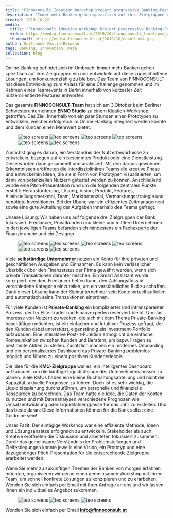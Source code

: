 ```yaml
---
title: "Finnoconsult Ideation Workshop kreiert progressive Banking-Features"
description: "Immer mehr Banken gehen spezifisch auf ihre Zielgruppen ein und entwickeln auf diese zugeschnittene Lösungen, um konkurrenzfähig zu bleiben."
created: 2019-10-22
media:
  title: "Finnoconsult Ideation Workshop kreiert progressive Banking-Features"
  video: https://media.finnoconsult.at/2019/10/finnoconsult_timelapse_with_title_03.mp4
  thumbnail: https://media.finnoconsult.at/2019/10/ennothumb.jpg
author: Guillaume Vaslin-Reimann
tags: Banking, Innovation, Meta
collection: blog
---
```


Online-Banking befindet sich im Umbruch: Immer mehr Banken gehen spezifisch auf ihre Zielgruppen ein und entwickeln auf diese zugeschnittene Lösungen, um konkurrenzfähig zu bleiben. Das Team von FINNOCONSULT hat diese Entwicklung zum Anlass für eine Challenge genommen und im Rahmen eines Teamevents in Berlin innerhalb von kürzester Zeit nutzerorientierte Features entworfen.

Das gesamte __FINNOCONSULT-Team__ hat sich am 3.Oktober beim Berliner Schwesterunternehmen __ENNO Studio__ zu einem Ideation-Workshop getroffen. Das Ziel: Innerhalb von ein paar Stunden einen Prototypen zu entwickeln, welcher erfolgreich im Online-Banking integriert werden könnte und dem Kunden einen Mehrwert bietet.

<figure class="mozaik">
  <img src="https://media.finnoconsult.at/2019/10/enno04.jpg" alt="teo screens">
  <img src="https://media.finnoconsult.at/2019/10/enno06.jpg" alt="teo screens">
  <img src="https://media.finnoconsult.at/2019/10/enno07.jpg" alt="teo screens" class="notcentered">
  <img src="https://media.finnoconsult.at/2019/10/enno08.jpg" alt="teo screens">
  <img src="https://media.finnoconsult.at/2019/10/enno10.jpg" alt="teo screens" class="notcentered">
  <img src="https://media.finnoconsult.at/2019/10/enno12.jpg" alt="teo screens" class="notcentered">
</figure>


Zunächst ging es darum, ein Verständnis der Nutzerbedürfnisse zu entwickeln, bezogen auf ein bestimmtes Produkt oder eine Dienstleistung. Diese wurden dann gesammelt und analysiert. Mit den daraus gewonnen Erkenntnissen eröffneten die interdisziplinären Teams die kreative Phase und entwickelten Ideen, die sie in Form von Prototypen visualisierten, um dann von potenziellen Nutzern getestet werden zu können. Anschließend wurde eine Pitch-Präsentation rund um die folgenden zentralen Punkte erstellt: Herausforderung, Lösung, Vision, Produkt, Features, Alleinstellungsmerkmal, Team, Marktpotenzial, Vermarktungsstrategie und benötigte Investitionen. Bei der Übung war ein effizientes Zeitmanagement sowie eine gute Aufteilung der Aufgaben innerhalb des Teams gefragt.

Unsere Lösung: Wir haben uns auf folgende drei Zielgruppen der Bank fokussiert: Freelancer, Privatkunden und kleine und mittlere Unternehmen. In den jeweiligen Teams befanden sich mindestens ein Fachexperte der Finanzbranche und ein Designer.


<figure class="mozaik">
  <img src="https://media.finnoconsult.at/2019/10/enno15.jpg" alt="teo screens" class="notcentered">
  <img src="https://media.finnoconsult.at/2019/10/enno16.jpg" alt="teo screens" class="notcentered">
  <img src="https://media.finnoconsult.at/2019/10/enno17.jpg" alt="teo screens">
  <img src="https://media.finnoconsult.at/2019/10/enno18.jpg" alt="teo screens">
  <img src="https://media.finnoconsult.at/2019/10/enno19.jpg" alt="teo screens" class="notcentered">
  <img src="https://media.finnoconsult.at/2019/10/enno21.jpg" alt="teo screens">
</figure>

Viele __selbständige Unternehmer__ nutzen ein Konto für ihre privaten und geschäftlichen Ausgaben und Einnahmen. Es kann kein verlässlicher Überblick über den Finanzstatus der Firma gewährt werden, wenn sich private Transaktionen darunter mischen. Ein Smart Assistant wurde konzipiert, der dem Freelancer helfen kann, den Zahlungsfluss in verschiedene Kategorie einzuteilen, um ein verständliches Bild zu schaffen. Dank dieser Lösung kann der Kleinunternehmer sein Konto virtuell aufteilen und automatisch seine Transaktionen einordnen.

Für viele Kunden ist __Private-Banking__ ein komplizierter und intransparenter Prozess, der für Elite-Trader und Finanzexperten reserviert bleibt. Um das Interesse von Nutzern zu wecken, die sich mit dem Thema Private-Banking beschäftigen möchten, ist ein einfacher und intuitiver Prozess gefragt, der den Kunden dabei unterstützt, eigenständig ein Investment-Portfolio aufzubauen. Eine interaktive Post-It-Funktion ermöglicht die einfache Kommunikation zwischen Kunden und Beratern, um bspw. Fragen zu bestimmte Aktien zu stellen. Zusätzlich machen ein modernes Onboarding und ein personalisiertes Dashboard das Private-Banking problemlos möglich und führen zu einem positiven Kundenerlebnis.

Die Idee für die __KMU-Zielgruppe__ war es, ein intelligentes Dashboard aufzubauen, um die künftige Liquiditätslage des Unternehmens besser zu planen. Viele KMUs haben eine kleine Buchhaltungsabteilung und nicht die Kapazität, aktuelle Prognosen zu führen. Doch ist es sehr wichtig, die Liquiditätsplanung durchzuführen, um personelle und finanzielle Ressourcen zu berechnen. Das Team hatte die Idee, die Daten der Konten zu nutzen und mit Datenanalysen verschiedene Prognosen wie Umsatzentwicklung oder Liquiditätsengpässe für das Jahr zu erstellen. Und das beste daran: Diese Informationen können für die Bank selbst eine Goldmine sein!


Unser Fazit: Der eintägige Workshop war eine effiziente Methode, Ideen und Lösungsansätze erfolgreich zu entwickeln. Stakeholder als auch Kreative eröffneten die Diskussion und arbeiteten fokussiert zusammen. Durch das gemeinsame Verständnis der Problemstellungen und Zielfestlegungen konnte jeweils eine Vision, ein Prototyp und eine dazugehöriger Pitch-Präsentation für die entsprechende Zielgruppe erarbeitet werden.

Wenn Sie mehr zu zukünftigen Themen der Banken von morgen erfahren möchten, organisieren wir gerne einen gemeinsamen Workshop mit Ihrem Team, um schnell konkrete Lösungen zu konzipieren und zu erarbeiten. Wenden Sie sich einfach per Email mit Ihrer Anfrage an uns und wir lassen Ihnen ein individuelles Angebot zukommen.




<figure class="mozaik mozaik-portrait">
  <img src="https://media.finnoconsult.at/2019/10/ennop22.jpg" alt="teo screens">
  <img src="https://media.finnoconsult.at/2019/10/ennop13.jpg" alt="teo screens">
  <img src="https://media.finnoconsult.at/2019/10/ennop14.jpg" alt="teo screens">
</figure>

 Wenden Sie sich einfach per Email __[info@finnoconsult.at](mailto:info@finnoconsult.at)__